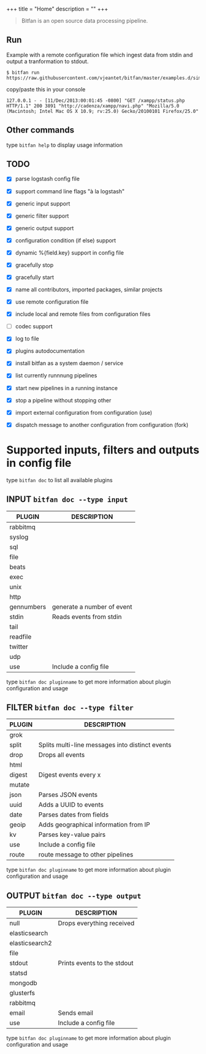 +++
title = "Home"
description = ""
+++


> Bitfan is an open source data processing pipeline.


## Run 
Example with a remote configuration file which ingest data from stdin and output a tranformation to stdout.
```
$ bitfan run https://raw.githubusercontent.com/vjeantet/bitfan/master/examples.d/simple.conf
```
copy/paste this in your console

```
127.0.0.1 - - [11/Dec/2013:00:01:45 -0800] "GET /xampp/status.php HTTP/1.1" 200 3891 "http://cadenza/xampp/navi.php" "Mozilla/5.0 (Macintosh; Intel Mac OS X 10.9; rv:25.0) Gecko/20100101 Firefox/25.0"
```

## Other commands
type `bitfan help` to display usage information

  
## TODO

- [x] parse logstash config file
- [x] support command line flags "à la logstash"
- [x] generic input support
- [x] generic filter support
- [x] generic output support
- [x] configuration condition (if else) support
- [x] dynamic %{field.key} support in config file
- [x] gracefully stop
- [x] gracefully start
- [x] name all contributors, imported packages, similar projects
- [x] use remote configuration file
- [x] include local and remote files from configuration files
- [ ] codec support
- [x] log to file
- [x] plugins autodocumentation
- [x] install bitfan as a system daemon / service
- [x] list currently runnnung pipelines
- [x] start new pipelines in a running instance
- [x] stop a pipeline without stopping other
- [x] import external configuration from configuration (use)
- [x] dispatch message to another configuration from configuration (fork)


# Supported inputs, filters and outputs in config file

type `bitfan doc` to list all available plugins

## INPUT `bitfan doc --type input`

|   PLUGIN   |          DESCRIPTION           |
|------------|--------------------------------|
| rabbitmq   |                                |
| syslog     |                                |
| sql        |                                |
| file       |                                |
| beats      |                                |
| exec       |                                |
| unix       |                                |
| http       |                                |
| gennumbers | generate a number of event     |
| stdin      | Reads events from stdin        |
| tail       |                                |
| readfile   |                                |
| twitter    |                                |
| udp        |                                |
| use        | Include a config file          |

type `bitfan doc pluginname` to get more information about plugin configuration and usage

## FILTER `bitfan doc --type filter`

| PLUGIN |          DESCRIPTION           |
|--------|--------------------------------|
| grok   |                                |
| split  | Splits multi-line messages into distinct events     |
| drop   | Drops all events               |
| html   |                                |
| digest | Digest events every x          |
| mutate |                                |
| json   | Parses JSON events             |
| uuid   | Adds a UUID to events          |
| date   | Parses dates from fields    |
| geoip  | Adds geographical information from IP |
| kv     | Parses key-value pairs         |
| use    | Include a config file          |
| route  | route message to other pipelines  |

type `bitfan doc pluginname` to get more information about plugin configuration and usage

## OUTPUT `bitfan doc --type output`

|     PLUGIN     |          DESCRIPTION           |
|----------------|--------------------------------|
| null           | Drops everything received      |
| elasticsearch  |                                |
| elasticsearch2 |                                |
| file           |                                |
| stdout         | Prints events to the stdout    |
| statsd         |                                |
| mongodb        |                                |
| glusterfs      |                                |
| rabbitmq       |                                |
| email          | Sends email      |
| use            | Include a config file          |

type `bitfan doc pluginname` to get more information about plugin configuration and usage